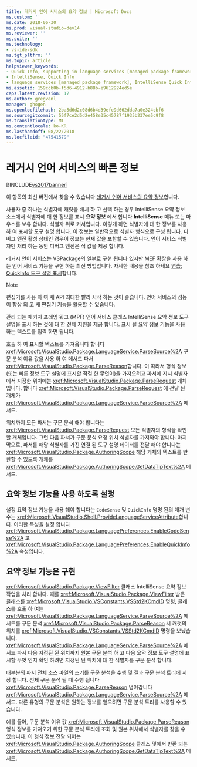 ```yaml
---
title: 레거시 언어 서비스의 요약 정보 | Microsoft Docs
ms.custom: ''
ms.date: 2018-06-30
ms.prod: visual-studio-dev14
ms.reviewer: ''
ms.suite: ''
ms.technology:
- vs-ide-sdk
ms.tgt_pltfrm: ''
ms.topic: article
helpviewer_keywords:
- Quick Info, supporting in language services [managed package framework]
- IntelliSense, Quick Info
- language services [managed package framework], IntelliSense Quick Info
ms.assetid: 159ccb0b-f5d6-4912-b88b-e9612924ed5e
caps.latest.revision: 17
ms.author: gregvanl
manager: ghogen
ms.openlocfilehash: 2ba5d6d2c08d6b4d39efe9d662dda7a0e324cbf6
ms.sourcegitcommit: 55f7ce2d5d2e458e35c45787f1935b237ee5c9f8
ms.translationtype: MT
ms.contentlocale: ko-KR
ms.lasthandoff: 08/22/2018
ms.locfileid: "47541579"
---
```

# <a name="quick-info-in-a-legacy-language-service"></a>레거시 언어 서비스의 빠른 정보
[!INCLUDE[vs2017banner](../../includes/vs2017banner.md)]

이 항목의 최신 버전에서 찾을 수 있습니다 [레거시 언어 서비스의 요약 정보](https://docs.microsoft.com/visualstudio/extensibility/internals/quick-info-in-a-legacy-language-service)합니다.  
  
사용자 중 하나는 식별자에 캐럿을 배치 하 고 선택 하는 경우 IntelliSense 요약 정보 소스에서 식별자에 대 한 정보를 표시 **요약 정보** 에서 합니다 **IntelliSense** 메뉴 또는 마우스를 보유 합니다. 식별자 위로 커서입니다. 이렇게 하면 식별자에 대 한 정보를 사용 하 여 표시할 도구 설명 합니다. 이 정보는 일반적으로 식별자 형식으로 구성 됩니다. 디버그 엔진 활성 상태인 경우이 정보는 현재 값을 포함할 수 있습니다. 언어 서비스 식별자만 처리 하는 동안 디버그 엔진은 식 값을 제공 합니다.  
  
 레거시 언어 서비스는 VSPackage의 일부로 구현 됩니다 있지만 MEF 확장을 사용 하는 언어 서비스 기능을 구현 하는 최신 방법입니다. 자세한 내용을 참조 하세요 [연습: QuickInfo 도구 설명 표시](../../extensibility/walkthrough-displaying-quickinfo-tooltips.md)합니다.  
  
> [!NOTE]
>  편집기를 사용 하 여 새 API 최대한 빨리 시작 하는 것이 좋습니다. 언어 서비스의 성능이 향상 되 고 새 편집기 기능을 활용할 수 있습니다.  
  
 관리 되는 패키지 프레임 워크 (MPF) 언어 서비스 클래스 IntelliSense 요약 정보 도구 설명을 표시 하는 것에 대 한 전체 지원을 제공 합니다. 표시 될 요약 정보 기능을 사용 하는 텍스트를 입력 하면 됩니다.  
  
 호출 하 여 표시할 텍스트를 가져옵니다 합니다 <xref:Microsoft.VisualStudio.Package.LanguageService.ParseSource%2A> 구문 분석 이유 값을 사용 하 여 메서드 파서 <xref:Microsoft.VisualStudio.Package.ParseReason>합니다. 이 따라서 형식 정보 (또는 빠른 정보 도구 설명에 표시할 적절 한 무엇이)을 가져오려고 파서에 지시 식별자에서 지정한 위치에는 <xref:Microsoft.VisualStudio.Package.ParseRequest> 개체입니다. 합니다 <xref:Microsoft.VisualStudio.Package.ParseRequest> 에 전달 된 개체가 <xref:Microsoft.VisualStudio.Package.LanguageService.ParseSource%2A> 메서드.  
  
 위치까지 모든 파서는 구문 분석 해야 합니다는 <xref:Microsoft.VisualStudio.Package.ParseRequest> 모든 식별자의 형식을 확인할 개체입니다. 그런 다음 파서가 구문 분석 요청 위치 식별자를 가져와야 합니다. 마지막으로, 파서를 해당 식별자를 가진 연결 된 도구 설명 데이터를 전달 해야 합니다는 <xref:Microsoft.VisualStudio.Package.AuthoringScope> 해당 개체의 텍스트를 반환할 수 있도록 개체를 <xref:Microsoft.VisualStudio.Package.AuthoringScope.GetDataTipText%2A> 메서드.  
  
## <a name="enabling-the-quick-info-feature"></a>요약 정보 기능을 사용 하도록 설정  
 설정 요약 정보 기능을 사용 해야 합니다는 `CodeSense` 및 `QuickInfo` 명명 된의 매개 변수는 <xref:Microsoft.VisualStudio.Shell.ProvideLanguageServiceAttribute>합니다. 이러한 특성을 설정 합니다 <xref:Microsoft.VisualStudio.Package.LanguagePreferences.EnableCodeSense%2A> 고 <xref:Microsoft.VisualStudio.Package.LanguagePreferences.EnableQuickInfo%2A> 속성입니다.  
  
## <a name="implementing-the-quick-info-feature"></a>요약 정보 기능은 구현  
 <xref:Microsoft.VisualStudio.Package.ViewFilter> 클래스 IntelliSense 요약 정보 작업을 처리 합니다. 때를 <xref:Microsoft.VisualStudio.Package.ViewFilter> 받은 클래스를 <xref:Microsoft.VisualStudio.VSConstants.VSStd2KCmdID> 명령, 클래스를 호출 하 여는 <xref:Microsoft.VisualStudio.Package.LanguageService.ParseSource%2A> 메서드를 구문 분석 <xref:Microsoft.VisualStudio.Package.ParseReason> 시 캐럿의 위치를 <xref:Microsoft.VisualStudio.VSConstants.VSStd2KCmdID> 명령을 보냈습니다. <xref:Microsoft.VisualStudio.Package.LanguageService.ParseSource%2A> 메서드 파서 다음 지정된 된 위치까지 원본 구문 분석 하 고 다음 요약 정보 도구 설명에 표시할 무엇 인지 확인 하려면 지정된 된 위치에 대 한 식별자를 구문 분석 합니다.  
  
 대부분의 파서 전체 소스 파일의 초기를 구문 분석을 수행 및 결과 구문 분석 트리에 저장 합니다. 전체 구문 분석 될 때 수행 됩니다 <xref:Microsoft.VisualStudio.Package.ParseReason> 넘어갑니다 <xref:Microsoft.VisualStudio.Package.LanguageService.ParseSource%2A> 메서드. 다른 유형의 구문 분석은 원하는 정보를 얻으려면 구문 분석 트리를 사용할 수 있습니다.  
  
 예를 들어, 구문 분석 이유 값 <xref:Microsoft.VisualStudio.Package.ParseReason> 형식 정보를 가져오기 위한 구문 분석 트리에 조회 및 원본 위치에서 식별자를 찾을 수 있습니다. 이 형식 정보 전달 되어는 <xref:Microsoft.VisualStudio.Package.AuthoringScope> 클래스 및에서 반환 되는 <xref:Microsoft.VisualStudio.Package.AuthoringScope.GetDataTipText%2A> 메서드.

